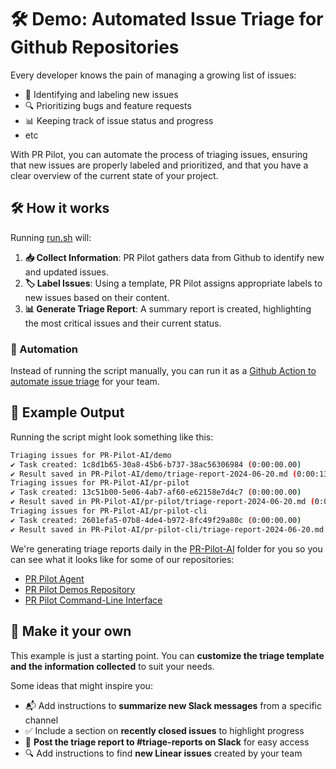 # 🛠️ Demo: Automated Issue Triage for Github Repositories

Every developer knows the pain of managing a growing list of issues:
- 🐛 Identifying and labeling new issues
- 🔍 Prioritizing bugs and feature requests
- 📊 Keeping track of issue status and progress
- etc

With PR Pilot, you can automate the process of triaging issues, ensuring that new issues are properly labeled and prioritized, and that you have a clear overview of the current state of your project.

## 🛠️ How it works

Running [run.sh](run.sh) will:

1. **📥 Collect Information**: PR Pilot gathers data from Github to identify new and updated issues.
2. **🏷️ Label Issues**: Using a template, PR Pilot assigns appropriate labels to new issues based on their content.
3. **📊 Generate Triage Report**: A summary report is created, highlighting the most critical issues and their current status.

### 🤖 Automation

Instead of running the script manually, you can run it as a [Github Action to automate issue triage](../.github/workflows/issue-triage.yml) for your team.

## 📄 Example Output

Running the script might look something like this:

```bash
Triaging issues for PR-Pilot-AI/demo
✔ Task created: 1c8d1b65-30a8-45b6-b737-38ac56306984 (0:00:00.00)
✔ Result saved in PR-Pilot-AI/demo/triage-report-2024-06-20.md (0:00:13.58)
Triaging issues for PR-Pilot-AI/pr-pilot
✔ Task created: 13c51b00-5e06-4ab7-af60-e62158e7d4c7 (0:00:00.00)
✔ Result saved in PR-Pilot-AI/pr-pilot/triage-report-2024-06-20.md (0:00:19.90)
Triaging issues for PR-Pilot-AI/pr-pilot-cli
✔ Task created: 2601efa5-07b8-4de4-b972-8fc49f29a80c (0:00:00.00)
✔ Result saved in PR-Pilot-AI/pr-pilot-cli/triage-report-2024-06-20.md (0:00:22.01)
```

We're generating triage reports daily in the [PR-Pilot-AI](PR-Pilot-AI) folder for you so you can see what it looks like for some of our repositories:
- [PR Pilot Agent](PR-Pilot-AI/pr-pilot-cli)
- [PR Pilot Demos Repository](PR-Pilot-AI/demo)
- [PR Pilot Command-Line Interface](PR-Pilot-AI/pr-pilot)

## 🎨 Make it your own
This example is just a starting point. You can **customize the triage template and the information collected** to suit your needs.

Some ideas that might inspire you:
- 📬 Add instructions to **summarize new Slack messages** from a specific channel
- ✅ Include a section on **recently closed issues** to highlight progress
- 📢 **Post the triage report to #triage-reports on Slack** for easy access
- 🔍 Add instructions to find **new Linear issues** created by your team
